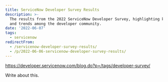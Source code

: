 ```yaml
---
title: ServiceNow Developer Survey Results
description: >-
  The results from the 2022 ServiceNow Developer Survey, highlighting key insights
  and trends among the developer community.
date: '2022-06-07'
tags:
  - servicenow
redirectFrom:
  - /servicenow-developer-survey-results/
  - /p/2022-06-06-servicenow-developer-survey-results/
---
```


<!--StartFragment-->

<https://developer.servicenow.com/blog.do?p=/tags/developer-survey/>

Write about this.

<!--EndFragment-->